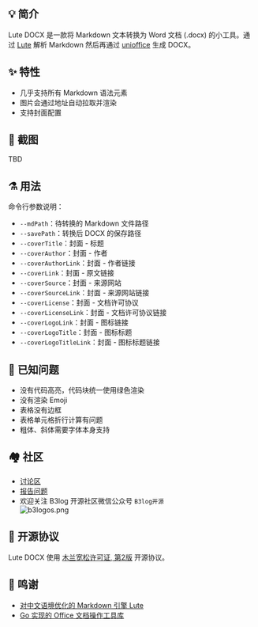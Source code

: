 ## 💡 简介

Lute DOCX 是一款将 Markdown 文本转换为 Word 文档 (.docx) 的小工具。通过 [Lute](https://github.com/88250/lute) 解析 Markdown 然后再通过 [unioffice](https://github.com/unidoc/unioffice) 生成 DOCX。

## ✨  特性

* 几乎支持所有 Markdown 语法元素
* 图片会通过地址自动拉取并渲染
* 支持封面配置

## 📸 截图

TBD

## ⚗ 用法

命令行参数说明：

* `--mdPath`：待转换的 Markdown 文件路径
* `--savePath`：转换后 DOCX 的保存路径
* `--coverTitle`：封面 - 标题
* `--coverAuthor`：封面 - 作者
* `--coverAuthorLink`：封面 - 作者链接
* `--coverLink`：封面 - 原文链接
* `--coverSource`：封面 - 来源网站
* `--coverSourceLink`：封面 - 来源网站链接
* `--coverLicense`：封面 - 文档许可协议
* `--coverLicenseLink`：封面 - 文档许可协议链接
* `--coverLogoLink`：封面 - 图标链接
* `--coverLogoTitle`：封面 - 图标标题
* `--coverLogoTitleLink`：封面 - 图标标题链接

## 🐛 已知问题

* 没有代码高亮，代码块统一使用绿色渲染
* 没有渲染 Emoji
* 表格没有边框
* 表格单元格折行计算有问题
* 粗体、斜体需要字体本身支持

## 🏘️ 社区

* [讨论区](https://hacpai.com/tag/lute)
* [报告问题](https://github.com/88250/lute-docx/issues/new)
* 欢迎关注 B3log 开源社区微信公众号 `B3log开源`  
  ![b3logos.png](https://img.hacpai.com/file/2019/10/image-d3c00d78.png)

## 📄 开源协议

Lute DOCX 使用 [木兰宽松许可证, 第2版](http://license.coscl.org.cn/MulanPSL2) 开源协议。

## 🙏 鸣谢

* [对中文语境优化的 Markdown 引擎 Lute](https://hacpai.com/article/1567047822949)
* [Go 实现的 Office 文档操作工具库](https://github.com/unidoc/unioffice)
